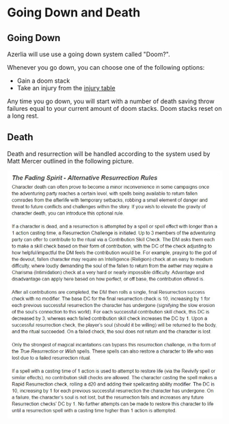 # Going Down and Death

## Going Down

Azerlia will use use a going down system called "Doom?".

Whenever you go down, you can choose one of the following options:

* Gain a doom stack
* Take an injury from the [injury table](https://worldbuilderblog.files.wordpress.com/2015/07/lingering-injuries.pdf)

Any time you go down, you will start with a number of death saving throw failures equal to your current amount of doom stacks. Doom stacks reset on a long rest.

## Death

Death and resurrection will be handled according to the system used by Matt Mercer outlined in the following picture.

<div class="imgoverflow">
<img class="centerimg largeimg" src="../../assets/death%20rules.png"/>
</div>
